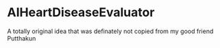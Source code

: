 # AIHeartDiseaseEvaluator
A totally original idea that was definately not copied from my good friend Putthakun
